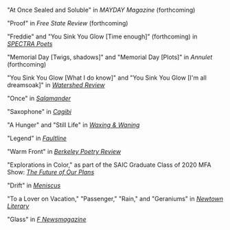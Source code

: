 "At Once Sealed and Soluble" in *MAYDAY Magazine* (forthcoming)

"Proof" in *Free State Review* (forthcoming)

"Freddie" and "You Sink You Glow \[Time enough]" (forthcoming) in *[SPECTRA Poets](https://spectrapoets.org/Freddie-by-Will-Russo)*

"Memorial Day \[Twigs, shadows]" and "Memorial Day \[Plots]" in *Annulet* (forthcoming)

"You Sink You Glow \[What I do know]" and "You Sink You Glow \[I'm all dreamsoak]" in *[Watershed Review](https://watershedreview.com/poetry/will-russo/)*

"Once" in *[Salamander](https://salamandermag.org/once/)*

"Saxophone" in *[Cagibi](https://cagibilit.com/saxophone-2/)*

"A Hunger" and "Still Life" in *[Waxing & Waning](https://www.waxingandwaning.org/issue-06/)*

"Legend" in *[Faultline](https://faultline.sites.uci.edu/archive-issues/)*

"Warm Front" in *[Berkeley Poetry Review](https://www.ocf.berkeley.edu/~bpr/past-issues/50th-issue/)*

"Explorations in Color," as part of the SAIC Graduate Class of 2020 MFA Show: *[The Future of Our Plans](https://sites.saic.edu/gradshow2020/artists/will-russo/)*

"Drift" in *[Meniscus](https://uploads.documents.cimpress.io/v1/uploads/37825af9-abf2-4839-a46b-9b750b98d3f9~110/original?tenant=vbu-digital)*

"To a Lover on Vacation," "Passenger," "Rain," and "Geraniums" in *[Newtown Literary](https://www.newtownliterary.org/product-page/issue-15)*

"Glass" in *[F Newsmagazine](https://fnewsmagazine.com/backissues/#flipbook-issue_2019_05_May/)*